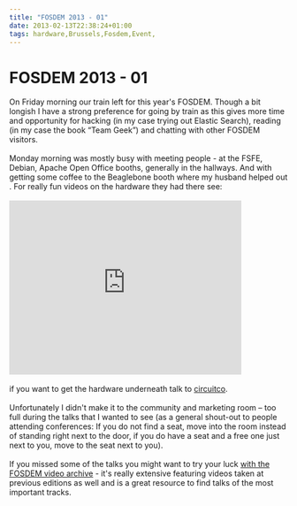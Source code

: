```yaml
---
title: "FOSDEM 2013 - 01"
date: 2013-02-13T22:38:24+01:00
tags: hardware,Brussels,Fosdem,Event,
---
```


# FOSDEM 2013 - 01


On Friday morning our train left for this year's FOSDEM. Though a bit longish I have a strong preference for going by 
train as this gives more time and opportunity for hacking (in my case trying out Elastic Search), reading (in my case 
the book “Team Geek”) and chatting with other FOSDEM visitors.<br><br>Monday morning was mostly busy with meeting 
people - at the FSFE, Debian, Apache Open Office booths, generally in the hallways. And with getting some coffee to the 
Beaglebone booth where my husband helped out . For really fun videos on the hardware they had there see:<br><br><iframe 
width="420" height="315" src="http://www.youtube.com/embed/XLhnV_vk9Dk" frameborder="0" 
allowfullscreen></iframe><br><br>if you want to get the hardware underneath talk to <a 
href="http://circuitco.com/wordpress/">circuitco</a>.<br><br>Unfortunately I didn't make it to the community and 
marketing room – too full during the talks that I wanted to see (as a general shout-out to people attending 
conferences: If you do not find a seat, move into the room instead of standing right next to the door, if you do have a 
seat and a free one just next to you, move to the seat next to you).<br><br>If you missed some of the talks you might 
want to try your luck <a href="http://video.fosdem.org/2013/">with the FOSDEM video archive</a> - it's really extensive 
featuring videos taken at previous editions as well and is a great resource to find talks of the most important tracks.
